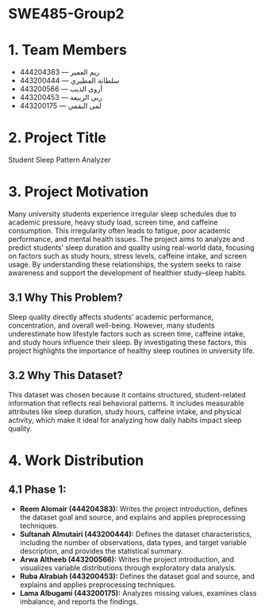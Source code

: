 # SWE485-Group2

# 1. Team Members 
- ريم العمير — 444204383  
- سلطانة المطيري — 443200444  
- أروى الذيب — 443200566  
- ربى الربيعة — 443200453  
- لمى البقمي — 443200175



# 2. Project Title
Student Sleep Pattern Analyzer



# 3. Project Motivation
Many university students experience irregular sleep schedules due to academic pressure, heavy study load, screen time, and caffeine consumption. This irregularity often leads to fatigue, poor academic performance, and mental health issues. The project aims to analyze and predict students’ sleep duration and quality using real-world data, focusing on factors such as study hours, stress levels, caffeine intake, and screen usage. By understanding these relationships, the system seeks to raise awareness and support the development of healthier study–sleep habits.



## 3.1 Why This Problem?
Sleep quality directly affects students’ academic performance, concentration, and overall well-being. However, many students underestimate how lifestyle factors such as screen time, caffeine intake, and study hours influence their sleep. By investigating these factors, this project highlights the importance of healthy sleep routines in university life.



## 3.2 Why This Dataset?
This dataset was chosen because it contains structured, student-related information that reflects real behavioral patterns. It includes measurable attributes like sleep duration, study hours, caffeine intake, and physical activity, which make it ideal for analyzing how daily habits impact sleep quality.



# 4. Work Distribution
## 4.1 Phase 1:
- **Reem Alomair (444204383):** Writes the project introduction, defines the dataset goal and source, and explains and applies preprocessing techniques. 
- **Sultanah Almutairi (443200444):** Defines the dataset characteristics, including the number of observations, data types, and target variable description, and provides the statistical summary. 
- **Arwa Altheeb (443200566):**  Writes the project introduction, and visualizes variable distributions through exploratory data analysis.  
- **Ruba Alrabiah (443200453):**  Defines the dataset goal and source, and explains and applies preprocessing techniques. 
- **Lama Albugami (443200175):** Analyzes missing values, examines class imbalance, and reports the findings.
